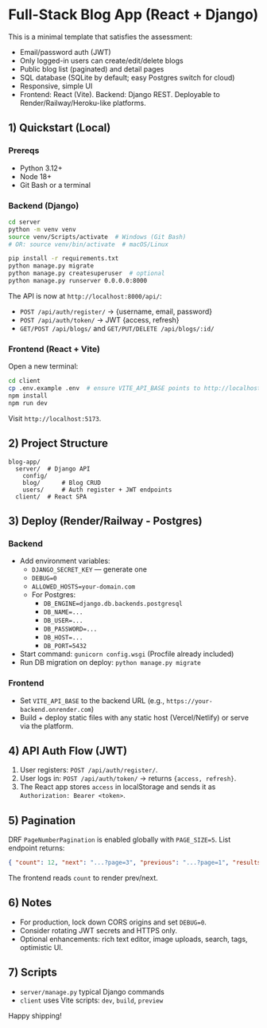 # Full-Stack Blog App (React + Django)

This is a minimal template that satisfies the assessment:

- Email/password auth (JWT)
- Only logged-in users can create/edit/delete blogs
- Public blog list (paginated) and detail pages
- SQL database (SQLite by default; easy Postgres switch for cloud)
- Responsive, simple UI
- Frontend: React (Vite). Backend: Django REST. Deployable to Render/Railway/Heroku-like platforms.

## 1) Quickstart (Local)

### Prereqs
- Python 3.12+
- Node 18+
- Git Bash or a terminal

### Backend (Django)
```bash
cd server
python -m venv venv
source venv/Scripts/activate  # Windows (Git Bash)
# OR: source venv/bin/activate  # macOS/Linux

pip install -r requirements.txt
python manage.py migrate
python manage.py createsuperuser  # optional
python manage.py runserver 0.0.0.0:8000
```

The API is now at `http://localhost:8000/api/`:
- `POST /api/auth/register/` -> {username, email, password}
- `POST /api/auth/token/` -> JWT {access, refresh}
- `GET/POST /api/blogs/` and `GET/PUT/DELETE /api/blogs/:id/`

### Frontend (React + Vite)
Open a new terminal:
```bash
cd client
cp .env.example .env  # ensure VITE_API_BASE points to http://localhost:8000
npm install
npm run dev
```
Visit `http://localhost:5173`.

## 2) Project Structure

```
blog-app/
  server/  # Django API
    config/
    blog/      # Blog CRUD
    users/     # Auth register + JWT endpoints
  client/  # React SPA
```

## 3) Deploy (Render/Railway - Postgres)

### Backend
- Add environment variables:
  - `DJANGO_SECRET_KEY` — generate one
  - `DEBUG=0`
  - `ALLOWED_HOSTS=your-domain.com`
  - For Postgres:
    - `DB_ENGINE=django.db.backends.postgresql`
    - `DB_NAME=...`
    - `DB_USER=...`
    - `DB_PASSWORD=...`
    - `DB_HOST=...`
    - `DB_PORT=5432`
- Start command: `gunicorn config.wsgi` (Procfile already included)
- Run DB migration on deploy: `python manage.py migrate`

### Frontend
- Set `VITE_API_BASE` to the backend URL (e.g., `https://your-backend.onrender.com`)
- Build + deploy static files with any static host (Vercel/Netlify) or serve via the platform.

## 4) API Auth Flow (JWT)
1. User registers: `POST /api/auth/register/`.
2. User logs in: `POST /api/auth/token/` -> returns `{access, refresh}`.
3. The React app stores `access` in localStorage and sends it as `Authorization: Bearer <token>`.

## 5) Pagination
DRF `PageNumberPagination` is enabled globally with `PAGE_SIZE=5`. List endpoint returns:
```json
{ "count": 12, "next": "...?page=3", "previous": "...?page=1", "results": [ ... ] }
```
The frontend reads `count` to render prev/next.

## 6) Notes
- For production, lock down CORS origins and set `DEBUG=0`.
- Consider rotating JWT secrets and HTTPS only.
- Optional enhancements: rich text editor, image uploads, search, tags, optimistic UI.

## 7) Scripts
- `server/manage.py` typical Django commands
- `client` uses Vite scripts: `dev`, `build`, `preview`

Happy shipping!
